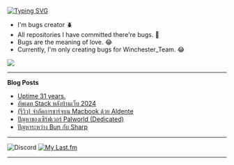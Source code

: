 [![Typing SVG](https://readme-typing-svg.herokuapp.com?font=Kanit&size=30&color=FF5E5E&vCenter=true&height=48&lines=Hello+world.+I'm+Pickyzz.+%F0%9F%91%8B)](https://git.io/typing-svg)

- I'm bugs creator 🪲
- All repositories I have committed there're bugs. 🎃
- Bugs are the meaning of love. 😂
- Currently, I'm only creating bugs for Winchester_Team. 😂

![](http://github-profile-summary-cards.vercel.app/api/cards/repos-per-language?username=pickyzz&theme=monokai)

-------

**Blog Posts**

<!-- BLOG-POST-LIST:START -->
- [Uptime 31 years.](https://pickyzz.dev/blog/uptime-31-years)
- [อัพเดท Stack หลังบ้านเว็บ 2024](https://pickyzz.dev/blog/web-stack-update-2024)
- [&lpar;รีวิว&rpar; จำกัดการชาร์จบน Macbook ด้วย Aldente](https://pickyzz.dev/blog/aldente-pro-mac-app-review)
- [ปัญหาของเซิร์ฟเวอร์ Palworld &lpar;Dedicated&rpar;](https://pickyzz.dev/blog/palworld-dedicated-server-issue)
- [ปัญหาระหว่าง Bun กับ Sharp](https://pickyzz.dev/blog/fix-sharp-issue-with-bun)
<!-- BLOG-POST-LIST:END -->

------

![Discord](https://lanyard-profile-readme.vercel.app/api/77791675115642880?hideTimestamp=false&idleMessage=No+activity+now...&hideDiscrim=true&hideTimestamp=true) [![My Last.fm](https://lrpr.amatama.net/api?user=pikcolokung&love=true&loved_style=3&count=3)](https://www.last.fm/user/pikcolokung)

-------
